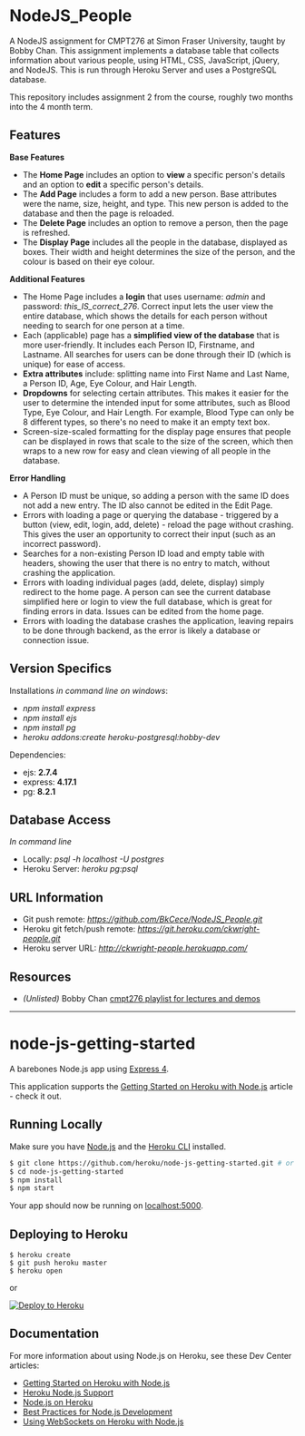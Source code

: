 
# NodeJS_People
A NodeJS assignment for CMPT276 at Simon Fraser University, taught by Bobby Chan. This assignment implements a database table that collects information about various people, using HTML, CSS, JavaScript, jQuery, and NodeJS. This is run through Heroku Server and uses a PostgreSQL database.

This repository includes assignment 2 from the course, roughly two months into the 4 month term.

## Features

**Base Features**
- The **Home Page** includes an option to **view** a specific person's details and an option to **edit** a specific person's details.
- The **Add Page** includes a form to add a new person. Base attributes were the name, size, height, and type. This new person is added to the database and then the page is reloaded.
- The **Delete Page** includes an option to remove a person, then the page is refreshed.
- The **Display Page** includes all the people in the database, displayed as boxes. Their width and height determines the size of the person, and the colour is based on their eye colour.

**Additional Features**
- The Home Page includes a **login** that uses username: *admin* and password: *this_IS_correct_276*. Correct input lets the user view the entire database, which shows the details for each person without needing to search for one person at a time.
- Each (applicable) page has a **simplified view of the database** that is more user-friendly. It includes each Person ID, Firstname, and Lastname. All searches for users can be done through their ID (which is unique) for ease of access.
- **Extra attributes** include: splitting name into First Name and Last Name, a Person ID, Age, Eye Colour, and Hair Length.
- **Dropdowns** for selecting certain attributes. This makes it easier for the user to determine the intended input for some attributes, such as Blood Type, Eye Colour, and Hair Length. For example, Blood Type can only be 8 different types, so there's no need to make it an empty text box.
- Screen-size-scaled formatting for the display page ensures that people can be displayed in rows that scale to the size of the screen, which then wraps to a new row for easy and clean viewing of all people in the database.

**Error Handling**
- A Person ID must be unique, so adding a person with the same ID does not add a new entry. The ID also cannot be edited in the Edit Page.
- Errors with loading a page or querying the database - triggered by a button (view, edit, login, add, delete) - reload the page without crashing. This gives the user an opportunity to correct their input (such as an incorrect password).
- Searches for a non-existing Person ID load and empty table with headers, showing the user that there is no entry to match, without crashing the application.
- Errors with loading individual pages (add, delete, display) simply redirect to the home page. A person can see the current database simplified here or login to view the full database, which is great for finding errors in data. Issues can be edited from the home page.
- Errors with loading the database crashes the application, leaving repairs to be done through backend, as the error is likely a database or connection issue.

## Version Specifics

Installations *in command line on windows*:
- *npm install express*
- *npm install ejs*
- *npm install pg*
- *heroku addons:create heroku-postgresql:hobby-dev*

Dependencies:
- ejs: **2.7.4**
- express: **4.17.1**
- pg: **8.2.1**

## Database Access
*In command line*

- Locally: *psql -h localhost -U postgres*
- Heroku Server: *heroku pg:psql*

## URL Information

- Git push remote: *https://github.com/BkCece/NodeJS_People.git*
- Heroku git fetch/push remote: *https://git.heroku.com/ckwright-people.git*
- Heroku server URL: *http://ckwright-people.herokuapp.com/*

## Resources
- *(Unlisted)* Bobby Chan [cmpt276 playlist for lectures and demos](https://www.youtube.com/playlist?list=PLg7lel5LdVjwy8mxysOHNdU0t7LvQyKzm)


-----------------------------------------------------------


# node-js-getting-started

A barebones Node.js app using [Express 4](http://expressjs.com/).

This application supports the [Getting Started on Heroku with Node.js](https://devcenter.heroku.com/articles/getting-started-with-nodejs) article - check it out.

## Running Locally

Make sure you have [Node.js](http://nodejs.org/) and the [Heroku CLI](https://cli.heroku.com/) installed.

```sh
$ git clone https://github.com/heroku/node-js-getting-started.git # or clone your own fork
$ cd node-js-getting-started
$ npm install
$ npm start
```

Your app should now be running on [localhost:5000](http://localhost:5000/).

## Deploying to Heroku

```
$ heroku create
$ git push heroku master
$ heroku open
```
or

[![Deploy to Heroku](https://www.herokucdn.com/deploy/button.png)](https://heroku.com/deploy)

## Documentation

For more information about using Node.js on Heroku, see these Dev Center articles:

- [Getting Started on Heroku with Node.js](https://devcenter.heroku.com/articles/getting-started-with-nodejs)
- [Heroku Node.js Support](https://devcenter.heroku.com/articles/nodejs-support)
- [Node.js on Heroku](https://devcenter.heroku.com/categories/nodejs)
- [Best Practices for Node.js Development](https://devcenter.heroku.com/articles/node-best-practices)
- [Using WebSockets on Heroku with Node.js](https://devcenter.heroku.com/articles/node-websockets)
